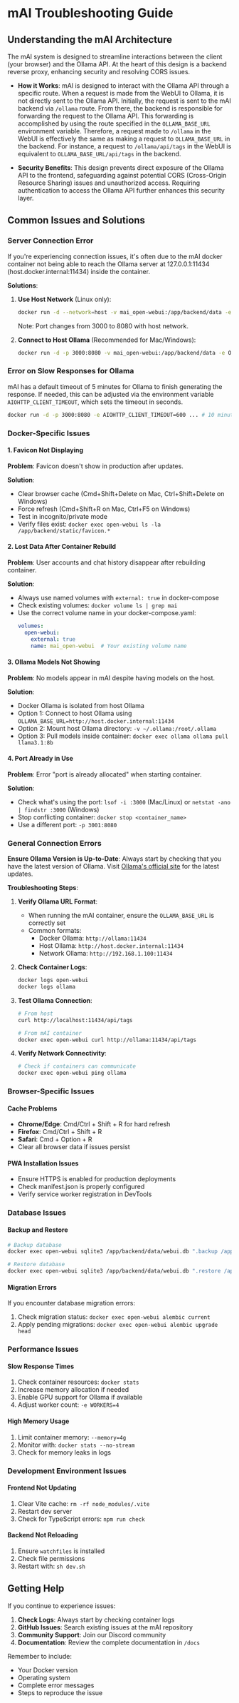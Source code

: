 # mAI Troubleshooting Guide

## Understanding the mAI Architecture

The mAI system is designed to streamline interactions between the client (your browser) and the Ollama API. At the heart of this design is a backend reverse proxy, enhancing security and resolving CORS issues.

- **How it Works**: mAI is designed to interact with the Ollama API through a specific route. When a request is made from the WebUI to Ollama, it is not directly sent to the Ollama API. Initially, the request is sent to the mAI backend via `/ollama` route. From there, the backend is responsible for forwarding the request to the Ollama API. This forwarding is accomplished by using the route specified in the `OLLAMA_BASE_URL` environment variable. Therefore, a request made to `/ollama` in the WebUI is effectively the same as making a request to `OLLAMA_BASE_URL` in the backend. For instance, a request to `/ollama/api/tags` in the WebUI is equivalent to `OLLAMA_BASE_URL/api/tags` in the backend.

- **Security Benefits**: This design prevents direct exposure of the Ollama API to the frontend, safeguarding against potential CORS (Cross-Origin Resource Sharing) issues and unauthorized access. Requiring authentication to access the Ollama API further enhances this security layer.

## Common Issues and Solutions

### Server Connection Error

If you're experiencing connection issues, it's often due to the mAI docker container not being able to reach the Ollama server at 127.0.0.1:11434 (host.docker.internal:11434) inside the container.

**Solutions**:

1. **Use Host Network** (Linux only):
   ```bash
   docker run -d --network=host -v mai_open-webui:/app/backend/data -e OLLAMA_BASE_URL=http://127.0.0.1:11434 --name open-webui --restart always ghcr.io/open-webui/open-webui:main
   ```
   Note: Port changes from 3000 to 8080 with host network.

2. **Connect to Host Ollama** (Recommended for Mac/Windows):
   ```bash
   docker run -d -p 3000:8080 -v mai_open-webui:/app/backend/data -e OLLAMA_BASE_URL=http://host.docker.internal:11434 --name open-webui --restart always ghcr.io/open-webui/open-webui:main
   ```

### Error on Slow Responses for Ollama

mAI has a default timeout of 5 minutes for Ollama to finish generating the response. If needed, this can be adjusted via the environment variable `AIOHTTP_CLIENT_TIMEOUT`, which sets the timeout in seconds.

```bash
docker run -d -p 3000:8080 -e AIOHTTP_CLIENT_TIMEOUT=600 ... # 10 minutes timeout
```

### Docker-Specific Issues

#### 1. Favicon Not Displaying
**Problem**: Favicon doesn't show in production after updates.

**Solution**:
- Clear browser cache (Cmd+Shift+Delete on Mac, Ctrl+Shift+Delete on Windows)
- Force refresh (Cmd+Shift+R on Mac, Ctrl+F5 on Windows)
- Test in incognito/private mode
- Verify files exist: `docker exec open-webui ls -la /app/backend/static/favicon.*`

#### 2. Lost Data After Container Rebuild
**Problem**: User accounts and chat history disappear after rebuilding container.

**Solution**:
- Always use named volumes with `external: true` in docker-compose
- Check existing volumes: `docker volume ls | grep mai`
- Use the correct volume name in your docker-compose.yaml:
  ```yaml
  volumes:
    open-webui:
      external: true
      name: mai_open-webui  # Your existing volume name
  ```

#### 3. Ollama Models Not Showing
**Problem**: No models appear in mAI despite having models on the host.

**Solution**:
- Docker Ollama is isolated from host Ollama
- Option 1: Connect to host Ollama using `OLLAMA_BASE_URL=http://host.docker.internal:11434`
- Option 2: Mount host Ollama directory: `-v ~/.ollama:/root/.ollama`
- Option 3: Pull models inside container: `docker exec ollama ollama pull llama3.1:8b`

#### 4. Port Already in Use
**Problem**: Error "port is already allocated" when starting container.

**Solution**:
- Check what's using the port: `lsof -i :3000` (Mac/Linux) or `netstat -ano | findstr :3000` (Windows)
- Stop conflicting container: `docker stop <container_name>`
- Use a different port: `-p 3001:8080`

### General Connection Errors

**Ensure Ollama Version is Up-to-Date**: Always start by checking that you have the latest version of Ollama. Visit [Ollama's official site](https://ollama.com/) for the latest updates.

**Troubleshooting Steps**:

1. **Verify Ollama URL Format**:
   - When running the mAI container, ensure the `OLLAMA_BASE_URL` is correctly set
   - Common formats:
     - Docker Ollama: `http://ollama:11434`
     - Host Ollama: `http://host.docker.internal:11434`
     - Network Ollama: `http://192.168.1.100:11434`

2. **Check Container Logs**:
   ```bash
   docker logs open-webui
   docker logs ollama
   ```

3. **Test Ollama Connection**:
   ```bash
   # From host
   curl http://localhost:11434/api/tags
   
   # From mAI container
   docker exec open-webui curl http://ollama:11434/api/tags
   ```

4. **Verify Network Connectivity**:
   ```bash
   # Check if containers can communicate
   docker exec open-webui ping ollama
   ```

### Browser-Specific Issues

#### Cache Problems
- **Chrome/Edge**: Cmd/Ctrl + Shift + R for hard refresh
- **Firefox**: Cmd/Ctrl + Shift + R
- **Safari**: Cmd + Option + R
- Clear all browser data if issues persist

#### PWA Installation Issues
- Ensure HTTPS is enabled for production deployments
- Check manifest.json is properly configured
- Verify service worker registration in DevTools

### Database Issues

#### Backup and Restore
```bash
# Backup database
docker exec open-webui sqlite3 /app/backend/data/webui.db ".backup /app/backend/data/backup.db"

# Restore database
docker exec open-webui sqlite3 /app/backend/data/webui.db ".restore /app/backend/data/backup.db"
```

#### Migration Errors
If you encounter database migration errors:
1. Check migration status: `docker exec open-webui alembic current`
2. Apply pending migrations: `docker exec open-webui alembic upgrade head`

### Performance Issues

#### Slow Response Times
1. Check container resources: `docker stats`
2. Increase memory allocation if needed
3. Enable GPU support for Ollama if available
4. Adjust worker count: `-e WORKERS=4`

#### High Memory Usage
1. Limit container memory: `--memory=4g`
2. Monitor with: `docker stats --no-stream`
3. Check for memory leaks in logs

### Development Environment Issues

#### Frontend Not Updating
1. Clear Vite cache: `rm -rf node_modules/.vite`
2. Restart dev server
3. Check for TypeScript errors: `npm run check`

#### Backend Not Reloading
1. Ensure `watchfiles` is installed
2. Check file permissions
3. Restart with: `sh dev.sh`

## Getting Help

If you continue to experience issues:

1. **Check Logs**: Always start by checking container logs
2. **GitHub Issues**: Search existing issues at the mAI repository
3. **Community Support**: Join our Discord community
4. **Documentation**: Review the complete documentation in `/docs`

Remember to include:
- Your Docker version
- Operating system
- Complete error messages
- Steps to reproduce the issue